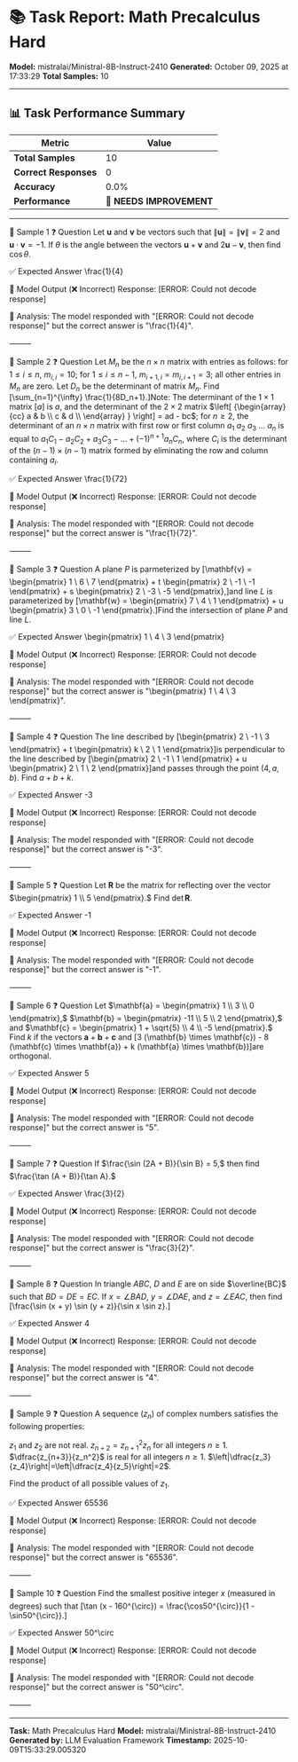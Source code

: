 # 📚 Task Report: Math Precalculus Hard

**Model:** mistralai/Ministral-8B-Instruct-2410
**Generated:** October 09, 2025 at 17:33:29
**Total Samples:** 10

---

## 📊 Task Performance Summary

| Metric | Value |
| ------ | ----- |
| **Total Samples** | 10 |
| **Correct Responses** | 0 |
| **Accuracy** | 0.0% |
| **Performance** | 🔴 **NEEDS IMPROVEMENT** |

---

📝 Sample 1
❓ Question
Let $\mathbf{u}$ and $\mathbf{v}$ be vectors such that $\|\mathbf{u}\| = \|\mathbf{v}\| = 2$ and $\mathbf{u} \cdot \mathbf{v} = -1.$  If $\theta$ is the angle between the vectors $\mathbf{u} + \mathbf{v}$ and $2 \mathbf{u} - \mathbf{v},$ then find $\cos \theta.$

✅ Expected Answer
\frac{1}{4}

🤖 Model Output (❌ Incorrect)
Response: [ERROR: Could not decode response]

💬 Analysis:
The model responded with "[ERROR: Could not decode response]" but the correct answer is "\frac{1}{4}".

⸻

📝 Sample 2
❓ Question
Let $M_n$ be the $n \times n$ matrix with entries as follows: for $1 \le i \le n$, $m_{i,i} = 10$; for $1 \le i \le n - 1$, $m_{i+1,i} = m_{i,i+1} = 3$; all other entries in $M_n$ are zero. Let $D_n$ be the determinant of matrix $M_n$. Find
\[\sum_{n=1}^{\infty} \frac{1}{8D_n+1}.\]Note: The determinant of the $1 \times 1$ matrix $[a]$ is $a$, and the determinant of the $2 \times 2$ matrix $\left[ {\begin{array}{cc}
a & b \\
c & d \\
\end{array} } \right] = ad - bc$; for $n \ge 2$, the determinant of an $n \times n$ matrix with first row or first column $a_1$ $a_2$ $a_3$ $\dots$ $a_n$ is equal to $a_1C_1 - a_2C_2 + a_3C_3 - \dots + (-1)^{n+1}a_nC_n$, where $C_i$ is the determinant of the $(n - 1) \times (n - 1)$ matrix formed by eliminating the row and column containing $a_i$.

✅ Expected Answer
\frac{1}{72}

🤖 Model Output (❌ Incorrect)
Response: [ERROR: Could not decode response]

💬 Analysis:
The model responded with "[ERROR: Could not decode response]" but the correct answer is "\frac{1}{72}".

⸻

📝 Sample 3
❓ Question
A plane $P$ is parmeterized by
\[\mathbf{v} = \begin{pmatrix} 1 \\ 6 \\ 7 \end{pmatrix} + t \begin{pmatrix} 2 \\ -1 \\ -1 \end{pmatrix} + s \begin{pmatrix} 2 \\ -3 \\ -5 \end{pmatrix},\]and line $L$ is parameterized by
\[\mathbf{w} = \begin{pmatrix} 7 \\ 4 \\ 1 \end{pmatrix} + u \begin{pmatrix} 3 \\ 0 \\ -1 \end{pmatrix}.\]Find the intersection of plane $P$ and line $L.$

✅ Expected Answer
\begin{pmatrix} 1 \\ 4 \\ 3 \end{pmatrix}

🤖 Model Output (❌ Incorrect)
Response: [ERROR: Could not decode response]

💬 Analysis:
The model responded with "[ERROR: Could not decode response]" but the correct answer is "\begin{pmatrix} 1 \\ 4 \\ 3 \end{pmatrix}".

⸻

📝 Sample 4
❓ Question
The line described by
\[\begin{pmatrix} 2 \\ -1 \\ 3 \end{pmatrix} + t \begin{pmatrix} k \\ 2 \\ 1 \end{pmatrix}\]is perpendicular to the line described by
\[\begin{pmatrix} 2 \\ -1 \\ 1 \end{pmatrix} + u \begin{pmatrix} 2 \\ 1 \\ 2 \end{pmatrix}\]and passes through the point $(4,a,b).$  Find $a + b + k.$

✅ Expected Answer
-3

🤖 Model Output (❌ Incorrect)
Response: [ERROR: Could not decode response]

💬 Analysis:
The model responded with "[ERROR: Could not decode response]" but the correct answer is "-3".

⸻

📝 Sample 5
❓ Question
Let $\mathbf{R}$ be the matrix for reflecting over the vector $\begin{pmatrix} 1 \\ 5 \end{pmatrix}.$  Find $\det \mathbf{R}.$

✅ Expected Answer
-1

🤖 Model Output (❌ Incorrect)
Response: [ERROR: Could not decode response]

💬 Analysis:
The model responded with "[ERROR: Could not decode response]" but the correct answer is "-1".

⸻

📝 Sample 6
❓ Question
Let $\mathbf{a} = \begin{pmatrix} 1 \\ 3 \\ 0 \end{pmatrix},$ $\mathbf{b} = \begin{pmatrix} -11 \\ 5 \\ 2 \end{pmatrix},$ and $\mathbf{c} = \begin{pmatrix} 1 + \sqrt{5} \\ 4 \\ -5 \end{pmatrix}.$  Find $k$ if the vectors $\mathbf{a} + \mathbf{b} + \mathbf{c}$ and
\[3 (\mathbf{b} \times \mathbf{c}) - 8 (\mathbf{c} \times \mathbf{a}) + k (\mathbf{a} \times \mathbf{b})\]are orthogonal.

✅ Expected Answer
5

🤖 Model Output (❌ Incorrect)
Response: [ERROR: Could not decode response]

💬 Analysis:
The model responded with "[ERROR: Could not decode response]" but the correct answer is "5".

⸻

📝 Sample 7
❓ Question
If $\frac{\sin (2A + B)}{\sin B} = 5,$ then find $\frac{\tan (A + B)}{\tan A}.$

✅ Expected Answer
\frac{3}{2}

🤖 Model Output (❌ Incorrect)
Response: [ERROR: Could not decode response]

💬 Analysis:
The model responded with "[ERROR: Could not decode response]" but the correct answer is "\frac{3}{2}".

⸻

📝 Sample 8
❓ Question
In triangle $ABC,$ $D$ and $E$ are on side $\overline{BC}$ such that $BD = DE = EC.$  If $x = \angle BAD,$ $y = \angle DAE,$ and $z = \angle EAC,$ then find
\[\frac{\sin (x + y) \sin (y + z)}{\sin x \sin z}.\]

✅ Expected Answer
4

🤖 Model Output (❌ Incorrect)
Response: [ERROR: Could not decode response]

💬 Analysis:
The model responded with "[ERROR: Could not decode response]" but the correct answer is "4".

⸻

📝 Sample 9
❓ Question
A sequence $(z_n)$ of complex numbers satisfies the following properties:

$z_1$ and $z_2$ are not real.
$z_{n+2}=z_{n+1}^2z_n$ for all integers $n\geq 1$.
$\dfrac{z_{n+3}}{z_n^2}$ is real for all integers $n\geq 1$.
$\left|\dfrac{z_3}{z_4}\right|=\left|\dfrac{z_4}{z_5}\right|=2$.

Find the product of all possible values of $z_1$.

✅ Expected Answer
65536

🤖 Model Output (❌ Incorrect)
Response: [ERROR: Could not decode response]

💬 Analysis:
The model responded with "[ERROR: Could not decode response]" but the correct answer is "65536".

⸻

📝 Sample 10
❓ Question
Find the smallest positive integer $x$ (measured in degrees) such that
\[\tan (x - 160^{\circ}) = \frac{\cos50^{\circ}}{1 - \sin50^{\circ}}.\]

✅ Expected Answer
50^\circ

🤖 Model Output (❌ Incorrect)
Response: [ERROR: Could not decode response]

💬 Analysis:
The model responded with "[ERROR: Could not decode response]" but the correct answer is "50^\circ".

⸻

---

**Task:** Math Precalculus Hard
**Model:** mistralai/Ministral-8B-Instruct-2410
**Generated by:** LLM Evaluation Framework
**Timestamp:** 2025-10-09T15:33:29.005320